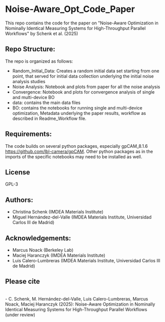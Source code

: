 # Noise-Aware_Opt_Code_Paper

This repo contains the code for the paper on "Noise-Aware Optimization in Nominally Identical Measuring Systems for High-Throughput Parallel Workflows" by Schenk et al. (2025)

## Repo Structure:
The repo is organized as follows:
* Random_Initial_Data: Creates a random initial data set starting from one point, that served for initial data collection underlying the initial noise analysis studies
* Noise Analysis: Notebook and plots from paper for all the noise analysis 
* Convergence: Notebook and plots for convergence analysis of single and multi-device BO
* data: contains the main data files
* BO: contains the notebooks for running single and multi-device optimization, Metadata underlying the paper results, workflow as described in Readme_Workflow file. 

## Requirements:
The code builds on several python packages, especially gpCAM_8.1.6 https://github.com/lbl-camera/gpCAM. Other python packages as in the imports of the specific notebooks may need to be installed as well. 

## License

GPL-3

## Authors:
* Christina Schenk (IMDEA Materials Institute)
* Miguel Hernández-del-Valle (IMDEA Materials Institute, Universidad Carlos III de Madrid) 

## Acknowledgements:
* Marcus Noack (Berkeley Lab)
* Maciej Haranczyk (IMDEA Materials Institute)
* Luis Calero-Lumbreras (IMDEA Materials Institute, Universidad Carlos III de Madrid)

## Please cite
<br>
- C. Schenk, M. Hernández-del-Valle, Luis Calero-Lumbreras, Marcus Noack, Maciej Haranczyk (2025): Noise-Aware Optimization in Nominally Identical Measuring Systems for High-Throughput Parallel Workflows (under review)

